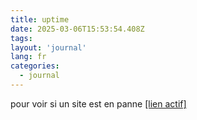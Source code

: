 ```yaml
---
title: uptime
date: 2025-03-06T15:53:54.408Z
tags:
layout: 'journal'
lang: fr
categories: 
  - journal
---
```

pour voir si un site est en panne 
<a href="https://thomas-iniguez-visioli.github.io/status/">[lien actif]</a>
